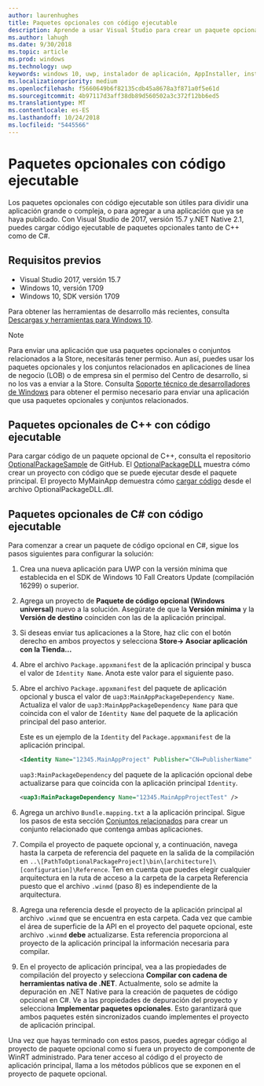 ```yaml
---
author: laurenhughes
title: Paquetes opcionales con código ejecutable
description: Aprende a usar Visual Studio para crear un paquete opcional con código ejecutable.
ms.author: lahugh
ms.date: 9/30/2018
ms.topic: article
ms.prod: windows
ms.technology: uwp
keywords: windows 10, uwp, instalador de aplicación, AppInstaller, instalación de prueba, conjunto relacionado, paquetes opcionales
ms.localizationpriority: medium
ms.openlocfilehash: f5660649b6f82135cdb45a8678a3f871a0f5e61d
ms.sourcegitcommit: 4b97117d3aff38db89d560502a3c372f12bb6ed5
ms.translationtype: MT
ms.contentlocale: es-ES
ms.lasthandoff: 10/24/2018
ms.locfileid: "5445566"
---
```

# <a name="optional-packages-with-executable-code"></a>Paquetes opcionales con código ejecutable
 
Los paquetes opcionales con código ejecutable son útiles para dividir una aplicación grande o compleja, o para agregar a una aplicación que ya se haya publicado. Con Visual Studio de 2017, versión 15.7 y.NET Native 2.1, puedes cargar código ejecutable de paquetes opcionales tanto de C++ como de C#.

## <a name="prerequisites"></a>Requisitos previos
- Visual Studio 2017, versión 15.7
- Windows 10, versión 1709
- Windows 10, SDK versión 1709

Para obtener las herramientas de desarrollo más recientes, consulta [Descargas y herramientas para Windows 10](https://developer.microsoft.com/windows/downloads). 

> [!NOTE]
> Para enviar una aplicación que usa paquetes opcionales o conjuntos relacionados a la Store, necesitarás tener permiso. Aun así, puedes usar los paquetes opcionales y los conjuntos relacionados en aplicaciones de línea de negocio (LOB) o de empresa sin el permiso del Centro de desarrollo, si no los vas a enviar a la Store. Consulta [Soporte técnico de desarrolladores de Windows](https://developer.microsoft.com/windows/support) para obtener el permiso necesario para enviar una aplicación que usa paquetes opcionales y conjuntos relacionados.

## <a name="c-optional-packages-with-executable-code"></a>Paquetes opcionales de C++ con código ejecutable

Para cargar código de un paquete opcional de C++, consulta el repositorio [OptionalPackageSample](https://github.com/AppInstaller/OptionalPackageSample) de GitHub. El [OptionalPackageDLL](https://github.com/AppInstaller/OptionalPackageSample/tree/master/OptionalPackageDLL) muestra cómo crear un proyecto con código que se puede ejecutar desde el paquete principal. El proyecto MyMainApp demuestra cómo [cargar código](https://github.com/AppInstaller/OptionalPackageSample/blob/bf6b4915ff1f3b8abfdaacb1ad9e77184c49fe18/MyMainApp/MainPage.xaml.cpp#L182) desde el archivo OptionalPackageDLL.dll.

## <a name="c-optional-packages-with-executable-code"></a>Paquetes opcionales de C# con código ejecutable

Para comenzar a crear un paquete de código opcional en C#, sigue los pasos siguientes para configurar la solución:

1. Crea una nueva aplicación para UWP con la versión mínima que establecida en el SDK de Windows 10 Fall Creators Update (compilación 16299) o superior.

2. Agrega un proyecto de **Paquete de código opcional (Windows universal)** nuevo a la solución. Asegúrate de que la **Versión mínima** y la **Versión de destino** coinciden con las de la aplicación principal.

3. Si deseas enviar tus aplicaciones a la Store, haz clic con el botón derecho en ambos proyectos y selecciona **Store-> Asociar aplicación con la Tienda...**

4. Abre el archivo `Package.appxmanifest` de la aplicación principal y busca el valor de `Identity Name`. Anota este valor para el siguiente paso.

5. Abre el archivo `Package.appxmanifest` del paquete de aplicación opcional y busca el valor de `uap3:MainAppPackageDependency Name`. Actualiza el valor de `uap3:MainAppPackageDependency Name` para que coincida con el valor de `Identity Name` del paquete de la aplicación principal del paso anterior. 

    Este es un ejemplo de la `Identity` del `Package.appxmanifest` de la aplicación principal.
    ```XML
    <Identity Name="12345.MainAppProject" Publisher="CN=PublisherName" Version="1.0.0.0" />
    ```

    `uap3:MainPackageDependency` del paquete de la aplicación opcional debe actualizarse para que coincida con la aplicación principal `Identity`.
    ```XML
    <uap3:MainPackageDependency Name="12345.MainAppProjectTest" />
    ```

6. Agrega un archivo `Bundle.mapping.txt` a la aplicación principal. Sigue los pasos de esta sección [Conjuntos relacionados](https://docs.microsoft.com/windows/uwp/packaging/optional-packages#related-sets) para crear un conjunto relacionado que contenga ambas aplicaciones. 

7. Compila el proyecto de paquete opcional y, a continuación, navega hasta la carpeta de referencia del paquete en la salida de la compilación en `..\[PathToOptionalPackageProject]\bin\[architecture]\[configuration]\Reference`. Ten en cuenta que puedes elegir cualquier arquitectura en la ruta de acceso a la carpeta de la carpeta Referencia puesto que el archivo `.winmd` (paso 8) es independiente de la arquitectura.

8. Agrega una referencia desde el proyecto de la aplicación principal al archivo `.winmd` que se encuentra en esta carpeta. Cada vez que cambie el área de superficie de la API en el proyecto del paquete opcional, este archivo `.winmd` **debe** actualizarse. Esta referencia proporciona al proyecto de la aplicación principal la información necesaria para compilar.

9. En el proyecto de aplicación principal, vea a las propiedades de compilación del proyecto y selecciona **Compilar con cadena de herramientas nativa de .NET**. Actualmente, solo se admite la depuración en .NET Native para la creación de paquetes de código opcional en C#. Ve a las propiedades de depuración del proyecto y selecciona **Implementar paquetes opcionales**. Esto garantizará que ambos paquetes estén sincronizados cuando implementes el proyecto de aplicación principal.

Una vez que hayas terminado con estos pasos, puedes agregar código al proyecto de paquete opcional como si fuera un proyecto de componente de WinRT administrado. Para tener acceso al código d el proyecto de aplicación principal, llama a los métodos públicos que se exponen en el proyecto de paquete opcional.